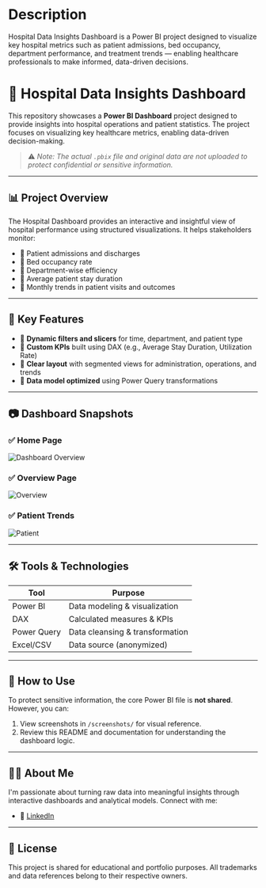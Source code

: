 # Description
Hospital Data Insights Dashboard is a Power BI project designed to visualize key hospital metrics such as patient admissions, bed occupancy, department performance, and treatment trends — enabling healthcare professionals to make informed, data-driven decisions.


# 🏥 Hospital Data Insights Dashboard

This repository showcases a **Power BI Dashboard** project designed to provide insights into hospital operations and patient statistics. The project focuses on visualizing key healthcare metrics, enabling data-driven decision-making.

> ⚠️ *Note: The actual `.pbix` file and original data are not uploaded to protect confidential or sensitive information.*

---

## 📊 Project Overview

The Hospital Dashboard provides an interactive and insightful view of hospital performance using structured visualizations. It helps stakeholders monitor:

- 🔹 Patient admissions and discharges
- 🔹 Bed occupancy rate
- 🔹 Department-wise efficiency
- 🔹 Average patient stay duration
- 🔹 Monthly trends in patient visits and outcomes

---

## 🧩 Key Features

- 📌 **Dynamic filters and slicers** for time, department, and patient type
- 📌 **Custom KPIs** built using DAX (e.g., Average Stay Duration, Utilization Rate)
- 📌 **Clear layout** with segmented views for administration, operations, and trends
- 📌 **Data model optimized** using Power Query transformations

---

## 📷 Dashboard Snapshots

### ✅ Home Page
![Dashboard Overview](./screenshots/home.png)

### ✅ Overview Page
![Overview](./screenshots/overview.png)

### ✅ Patient Trends
![Patient](./screenshots/patient.png)

---

## 🛠️ Tools & Technologies

| Tool         | Purpose                         |
|--------------|----------------------------------|
| Power BI     | Data modeling & visualization    |
| DAX          | Calculated measures & KPIs       |
| Power Query  | Data cleansing & transformation  |
| Excel/CSV    | Data source (anonymized)         |

---

## 🚀 How to Use

To protect sensitive information, the core Power BI file is **not shared**. However, you can:

1. View screenshots in `/screenshots/` for visual reference.
2. Review this README and documentation for understanding the dashboard logic.

---

## 🙋‍♂️ About Me

I'm passionate about turning raw data into meaningful insights through interactive dashboards and analytical models. Connect with me:

- 💼 [LinkedIn]([https://linkedin.com/in/yourprofile](https://www.linkedin.com/in/aaditya-singh-888935230/))

---

## 📌 License

This project is shared for educational and portfolio purposes. All trademarks and data references belong to their respective owners.

